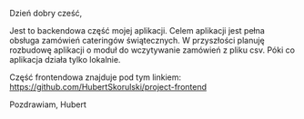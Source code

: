 Dzień dobry cześć, 

Jest to backendowa część mojej aplikacji. Celem aplikacji jest pełna obsługa zamówień cateringów świątecznych. 
W przyszłości planuję rozbudowę aplikacji o moduł do wczytywanie zamówień z pliku csv.
Póki co aplikacja działa tylko lokalnie. 

Część frontendowa znajduje pod tym linkiem: https://github.com/HubertSkorulski/project-frontend

Pozdrawiam,
Hubert
